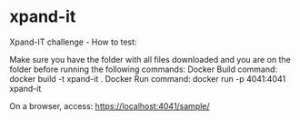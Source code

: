 # xpand-it
Xpand-IT challenge - How to test:

Make sure you have the folder with all files downloaded and you are on the folder before running the following commands:
Docker Build command: docker build -t xpand-it .
Docker Run command: docker run -p 4041:4041 xpand-it

On a browser, access: [https://localhost:4041/sample/](https://localhost:4041/sample/)
